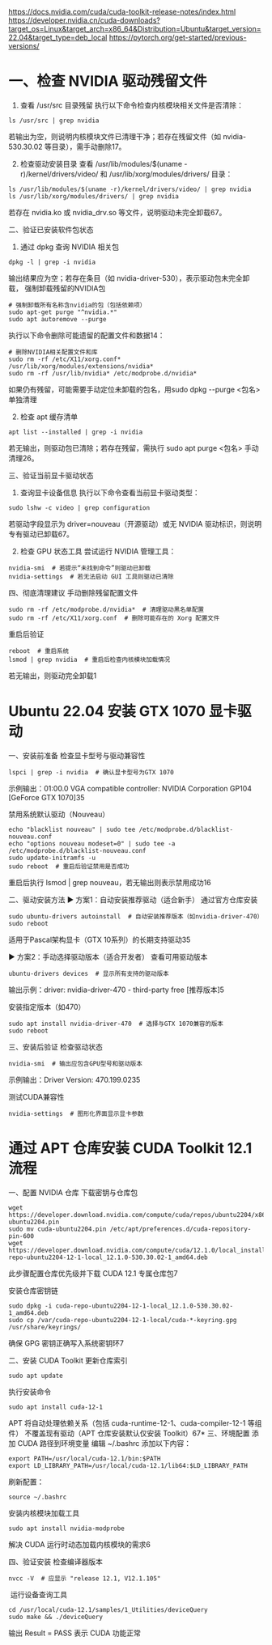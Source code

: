 https://docs.nvidia.com/cuda/cuda-toolkit-release-notes/index.html
https://developer.nvidia.cn/cuda-downloads?target_os=Linux&target_arch=x86_64&Distribution=Ubuntu&target_version=22.04&target_type=deb_local
https://pytorch.org/get-started/previous-versions/

# 一、检查 NVIDIA 驱动残留文件
1. ‌查看 /usr/src 目录残留‌
执行以下命令检查内核模块相关文件是否清除：

```
ls /usr/src | grep nvidia
```

若输出为空，则说明内核模块文件已清理干净；若存在残留文件（如 nvidia-530.30.02 等目录），需手动删除17。

2. ‌检查驱动安装目录‌
查看 /usr/lib/modules/$(uname -r)/kernel/drivers/video/ 和 /usr/lib/xorg/modules/drivers/ 目录：

```
ls /usr/lib/modules/$(uname -r)/kernel/drivers/video/ | grep nvidia  
ls /usr/lib/xorg/modules/drivers/ | grep nvidia  
```

若存在 nvidia.ko 或 nvidia_drv.so 等文件，说明驱动未完全卸载67。

二、验证已安装软件包状态
1. ‌通过 dpkg 查询 NVIDIA 相关包‌

```
dpkg -l | grep -i nvidia  
```

输出结果应为空；若存在条目（如 nvidia-driver-530），表示驱动包未完全卸载， 强制卸载残留的NVIDIA包‌

```
# 强制卸载所有名称含nvidia的包（包括依赖项）
sudo apt-get purge "^nvidia.*"  
sudo apt autoremove --purge
```

执行以下命令删除可能遗留的配置文件和数据14：

```
# 删除NVIDIA相关配置文件和库
sudo rm -rf /etc/X11/xorg.conf* /usr/lib/xorg/modules/extensions/nvidia*  
sudo rm -rf /usr/lib/nvidia* /etc/modprobe.d/nvidia*
```

如果仍有残留，可能需要手动定位未卸载的包名，用sudo dpkg --purge <包名>单独清理

2. ‌检查 apt 缓存清单‌

```
apt list --installed | grep -i nvidia  
```

若无输出，则驱动包已清除；若存在残留，需执行 sudo apt purge <包名> 手动清理26。

三、验证当前显卡驱动状态
1. ‌查询显卡设备信息‌
执行以下命令查看当前显卡驱动类型：

```
sudo lshw -c video | grep configuration  
```

若驱动字段显示为 driver=nouveau（开源驱动）或无 NVIDIA 驱动标识，则说明专有驱动已卸载67。

2. ‌检查 GPU 状态工具‌
尝试运行 NVIDIA 管理工具：

```
nvidia-smi  # 若提示“未找到命令”则驱动已卸载  
nvidia-settings  # 若无法启动 GUI 工具则驱动已清除  
```

四、彻底清理建议
‌手动删除残留配置文件‌

```
sudo rm -rf /etc/modprobe.d/nvidia*  # 清理驱动黑名单配置  
sudo rm -rf /etc/X11/xorg.conf  # 删除可能存在的 Xorg 配置文件  
```

‌重启后验证‌

```
reboot  # 重启系统  
lsmod | grep nvidia  # 重启后检查内核模块加载情况  
```

若无输出，则驱动完全卸载1

# Ubuntu 22.04 安装 GTX 1070 显卡驱动

一、安装前准备
‌检查显卡型号与驱动兼容性‌


``` lspci | grep -i nvidia  # 确认显卡型号为GTX 1070 ```

示例输出：01:00.0 VGA compatible controller: NVIDIA Corporation GP104 [GeForce GTX 1070]35

‌禁用系统默认驱动（Nouveau）‌

```
echo "blacklist nouveau" | sudo tee /etc/modprobe.d/blacklist-nouveau.conf
echo "options nouveau modeset=0" | sudo tee -a /etc/modprobe.d/blacklist-nouveau.conf
sudo update-initramfs -u
sudo reboot  # 重启后验证禁用是否成功
```

重启后执行 lsmod | grep nouveau，若无输出则表示禁用成功16

二、驱动安装方法
▶ 方案1：自动安装推荐驱动（适合新手）
‌通过官方仓库安装
‌
```
sudo ubuntu-drivers autoinstall  # 自动安装推荐版本（如nvidia-driver-470）
sudo reboot
```

适用于Pascal架构显卡（GTX 10系列）的长期支持驱动35

▶ 方案2：手动选择驱动版本（适合开发者）
‌查看可用驱动版本‌

```
ubuntu-drivers devices  # 显示所有支持的驱动版本
```

输出示例：driver: nvidia-driver-470 - third-party free [推荐版本]5

‌安装指定版本（如470）‌

```
sudo apt install nvidia-driver-470  # 选择与GTX 1070兼容的版本
sudo reboot
```

三、安装后验证
‌检查驱动状态‌

```
nvidia-smi  # 输出应包含GPU型号和驱动版本
```

示例输出：Driver Version: 470.199.0235

‌测试CUDA兼容性
‌
```
nvidia-settings  # 图形化界面显示显卡参数
```


# 通过 APT 仓库安装 CUDA Toolkit 12.1 流程
一、配置 NVIDIA 仓库
‌下载密钥与仓库包‌

```
wget https://developer.download.nvidia.com/compute/cuda/repos/ubuntu2204/x86_64/cuda-ubuntu2204.pin
sudo mv cuda-ubuntu2204.pin /etc/apt/preferences.d/cuda-repository-pin-600
wget https://developer.download.nvidia.com/compute/cuda/12.1.0/local_installers/cuda-repo-ubuntu2204-12-1-local_12.1.0-530.30.02-1_amd64.deb
```

此步骤配置仓库优先级并下载 CUDA 12.1 专属仓库包7

‌安装仓库密钥链‌

```
sudo dpkg -i cuda-repo-ubuntu2204-12-1-local_12.1.0-530.30.02-1_amd64.deb
sudo cp /var/cuda-repo-ubuntu2204-12-1-local/cuda-*-keyring.gpg /usr/share/keyrings/
```

确保 GPG 密钥正确写入系统密钥环7

二、安装 CUDA Toolkit
‌更新仓库索引‌

```
sudo apt update
```

‌执行安装命令‌

```
sudo apt install cuda-12-1
```

APT 将自动处理依赖关系（包括 cuda-runtime-12-1、cuda-compiler-12-1 等组件）
‌不覆盖现有驱动‌（APT 仓库安装默认仅安装 Toolkit）67*
三、环境配置
‌添加 CUDA 路径到环境变量‌
编辑 ~/.bashrc 添加以下内容：

```
export PATH=/usr/local/cuda-12.1/bin:$PATH
export LD_LIBRARY_PATH=/usr/local/cuda-12.1/lib64:$LD_LIBRARY_PATH
```

刷新配置：

```
source ~/.bashrc
```

‌安装内核模块加载工具‌

```
sudo apt install nvidia-modprobe
```

解决 CUDA 运行时动态加载内核模块的需求6

四、验证安装
‌检查编译器版本‌

```
nvcc -V  # 应显示 "release 12.1, V12.1.105"
```
‌
运行设备查询工具‌

```
cd /usr/local/cuda-12.1/samples/1_Utilities/deviceQuery
sudo make && ./deviceQuery
```

输出 Result = PASS 表示 CUDA 功能正常


